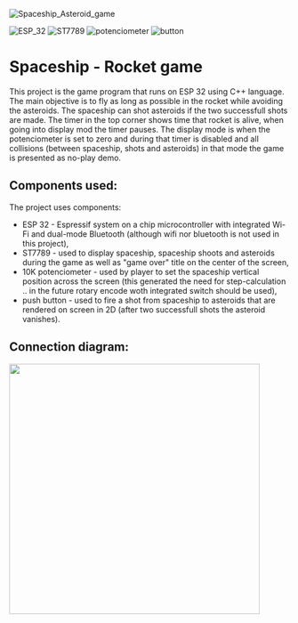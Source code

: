 ![Spaceship_Asteroid_game](https://github.com/RobertNeat/Rocket-Asteroid_game/assets/47086490/8cc19141-a412-444b-b38f-bc0bd03f08de)

![ESP_32](https://img.shields.io/badge/microcontroller-ESP_32-orange)
![ST7789](https://img.shields.io/badge/display-ST7789-lightblue)
![potenciometer](https://img.shields.io/badge/potenciometer-10K-green)
![button](https://img.shields.io/badge/button-push_button-white)


# Spaceship - Rocket game

This project is the game program that runs on ESP 32 using C++ language. The main objective is to fly as long as possible in the rocket while avoiding the asteroids. The spaceship can shot asteroids if the two successfull shots are made. The timer in the top corner shows time that rocket is alive, when going into display mod the timer pauses. The display mode is when the potenciometer is set to zero and during that timer is disabled and all collisions (between spaceship, shots and asteroids) in that mode the game is presented as no-play demo.

## Components used:

The project uses components:

- ESP 32 - Espressif system on a chip microcontroller with integrated Wi-Fi and dual-mode Bluetooth (although wifi nor bluetooth is not used in this project),
- ST7789 - used to display spaceship, spaceship shoots and asteroids during the game as well as "game over" title on the center of the screen,
- 10K potenciometer - used by player to set the spaceship vertical position across the screen (this generated the need for step-calculation .. in the future rotary encode woth integrated switch should be used),
- push button - used to fire a shot from spaceship to asteroids that are rendered on screen in 2D (after two successfull shots the asteroid vanishes).

## Connection diagram:

<!--![spaceship-asteroid_game_schematics](https://github.com/RobertNeat/Rocket-Asteroid_game/assets/47086490/e857b775-0576-4189-97ab-4fe4e82d8d64)-->
<img src="https://github.com/RobertNeat/Rocket-Asteroid_game/assets/47086490/e857b775-0576-4189-97ab-4fe4e82d8d64" width="450"/>
